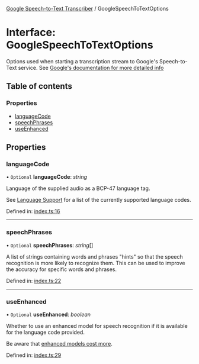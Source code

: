[Google Speech-to-Text Transcriber](../README.md) / GoogleSpeechToTextOptions

# Interface: GoogleSpeechToTextOptions

Options used when starting a transcription stream to Google's Speech-to-Text service. See [Google's documentation
for more detailed info](https://cloud.google.com/speech-to-text/docs/reference/rest/v1/RecognitionConfig)

## Table of contents

### Properties

- [languageCode](googlespeechtotextoptions.md#languagecode)
- [speechPhrases](googlespeechtotextoptions.md#speechphrases)
- [useEnhanced](googlespeechtotextoptions.md#useenhanced)

## Properties

### languageCode

• `Optional` **languageCode**: *string*

Language of the supplied audio as a BCP-47 language tag.

See [Language Support](https://cloud.google.com/speech-to-text/docs/languages) for a list of the
currently supported language codes.

Defined in: [index.ts:16](https://github.com/SketchingDev/ivr-tester/blob/3f86c34/packages/transcriber-google-speech-to-text/src/index.ts#L16)

___

### speechPhrases

• `Optional` **speechPhrases**: *string*[]

A list of strings containing words and phrases "hints" so that the speech recognition is more likely to recognize
them. This can be used to improve the accuracy for specific words and phrases.

Defined in: [index.ts:22](https://github.com/SketchingDev/ivr-tester/blob/3f86c34/packages/transcriber-google-speech-to-text/src/index.ts#L22)

___

### useEnhanced

• `Optional` **useEnhanced**: *boolean*

Whether to use an enhanced model for speech recognition if it is available for the language code provided.

Be aware that [enhanced models cost more](https://cloud.google.com/speech-to-text/docs/enhanced-models).

Defined in: [index.ts:29](https://github.com/SketchingDev/ivr-tester/blob/3f86c34/packages/transcriber-google-speech-to-text/src/index.ts#L29)
